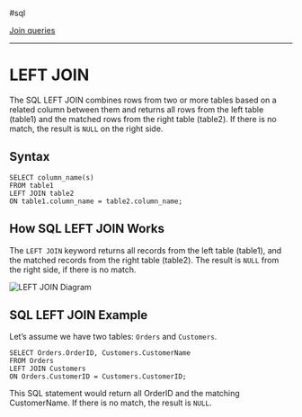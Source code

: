 #sql 

[Join queries](SQL.md#Join%20queries)

---
# LEFT JOIN

The SQL LEFT JOIN combines rows from two or more tables based on a related column between them and returns all rows from the left table (table1) and the matched rows from the right table (table2). If there is no match, the result is `NULL` on the right side.

## Syntax

```
SELECT column_name(s)
FROM table1
LEFT JOIN table2
ON table1.column_name = table2.column_name;
```

## How SQL LEFT JOIN Works

The `LEFT JOIN` keyword returns all records from the left table (table1), and the matched records from the right table (table2). The result is `NULL` from the right side, if there is no match.

![LEFT JOIN Diagram](https://www.w3schools.com/sql/img_leftjoin.gif)

## SQL LEFT JOIN Example

Let’s assume we have two tables: `Orders` and `Customers`.

```
SELECT Orders.OrderID, Customers.CustomerName
FROM Orders
LEFT JOIN Customers
ON Orders.CustomerID = Customers.CustomerID;
```

This SQL statement would return all OrderID and the matching CustomerName. If there is no match, the result is `NULL`.